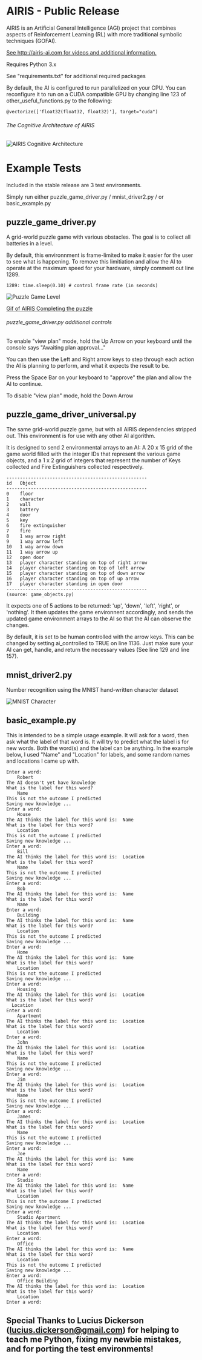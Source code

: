 # AIRIS - Public Release

AIRIS is an Artificial General Intelligence (AGI) project that combines aspects of Reinforcement Learning (RL) with more traditional symbolic techniques (GOFAI).

[See http://airis-ai.com for videos and additional information.](http://airis-ai.com)

Requires Python 3.x

See "requirements.txt" for additional required packages

By default, the AI is configured to run parallelized on your CPU. You can reconfigure it to run on a CUDA compatible GPU by changing line 123 of other_useful_functions.py to the following:

`@vectorize(['float32(float32, float32)'], target="cuda")`

###### The Cognitive Architecture of AIRIS 
![AIRIS Cognitive Architecture](https://airisai.files.wordpress.com/2019/01/airis-cognitive-architecture-3.png)

# Example Tests

Included in the stable release are 3 test environments.

Simply run either puzzle_game_driver.py / mnist_driver2.py / or basic_example.py

## puzzle_game_driver.py 
A grid-world puzzle game with various obstacles. The goal is to collect all batteries in a level.

By default, this environnment is frame-limited to make it easier for the user to see what is happening. To remove this limitiation and allow the AI to operate at the maximum speed for your hardware, simply comment out line 1289.

`1289: time.sleep(0.10) # control frame rate (in seconds)`

![Puzzle Game Level](https://airisai.files.wordpress.com/2019/01/puzzle-game-level.png)

[Gif of AIRIS Completing the puzzle](https://airisai.files.wordpress.com/2018/03/level.gif)

###### puzzle_game_driver.py additional controls

To enable "view plan" mode, hold the Up Arrow on your keyboard until the console says "Awaiting plan approval..."

You can then use the Left and Right arrow keys to step through each action the AI is planning to perform, and what it expects the result to be.

Press the Space Bar on your keyboard to "approve" the plan and allow the AI to continue.

To disable "view plan" mode, hold the Down Arrow

## puzzle_game_driver_universal.py
The same grid-world puzzle game, but with all AIRIS dependencies stripped out. This environment is for use with any other AI algorithm. 

It is designed to send 2 environmental arrays to an AI: A 20 x 15 grid of the game world filled with the integer IDs that represent the various game objects, and a 1 x 2 grid of integers that represent the number of Keys collected and Fire Extinguishers collected respectively.

    ----------------------------------------------------
    id   Object
    ----------------------------------------------------
    0    floor
    1    character
    2    wall
    3    battery
    4    door
    5    key
    6    fire extinguisher
    7    fire
    8    1 way arrow right
    9    1 way arrow left
    10   1 way arrow down
    11   1 way arrow up
    12   open door
    13   player character standing on top of right arrow
    14   player character standing on top of left arrow
    15   player character standing on top of down arrow
    16   player character standing on top of up arrow
    17   player character standing in open door
    ----------------------------------------------------
    (source: game_objects.py)

It expects one of 5 actions to be returned: 'up', 'down', 'left', 'right', or 'nothing'. It then updates the game environnent accordingly, and sends the updated game environment arrays to the AI so that the AI can observe the changes.

By default, it is set to be human controlled with the arrow keys. This can be changed by setting ai_controlled to TRUE on line 1136. Just make sure your AI can get, handle, and return the necessary values (See line 129 and line 157).

## mnist_driver2.py
Number recognition using the MNIST hand-written character dataset

![MNIST Character](https://airisai.files.wordpress.com/2018/03/sprite0_4.png)

## basic_example.py

This is intended to be a simple usage example. It will ask for a word, then ask what the label of that word is. It will try to predict what the label is for new words. Both the word(s) and the label can be anything. In the example below, I used "Name" and "Location" for labels, and some random names and locations I came up with.

```
Enter a word:
    Robert
The AI doesn't yet have knowledge
What is the label for this word?
    Name
This is not the outcome I predicted
Saving new knowledge ...
Enter a word:
    House
The AI thinks the label for this word is:  Name
What is the label for this word?
    Location
This is not the outcome I predicted
Saving new knowledge ...
Enter a word:
    Bill
The AI thinks the label for this word is:  Location
What is the label for this word?
    Name
This is not the outcome I predicted
Saving new knowledge ...
Enter a word:
    Bob
The AI thinks the label for this word is:  Name
What is the label for this word?
    Name
Enter a word:
    Building
The AI thinks the label for this word is:  Name
What is the label for this word?
    Location
This is not the outcome I predicted
Saving new knowledge ...
Enter a word:
    Home
The AI thinks the label for this word is:  Name
What is the label for this word?
    Location
This is not the outcome I predicted
Saving new knowledge ...
Enter a word:
    Housing
The AI thinks the label for this word is:  Location
What is the label for this word?
  Location
Enter a word:
    Apartment
The AI thinks the label for this word is:  Location
What is the label for this word?
    Location
Enter a word:
    John
The AI thinks the label for this word is:  Location
What is the label for this word?
    Name
This is not the outcome I predicted
Saving new knowledge ...
Enter a word:
    Jim
The AI thinks the label for this word is:  Location
What is the label for this word?
    Name
This is not the outcome I predicted
Saving new knowledge ...
Enter a word:
    James
The AI thinks the label for this word is:  Location
What is the label for this word?
    Name
This is not the outcome I predicted
Saving new knowledge ...
Enter a word:
    Joe
The AI thinks the label for this word is:  Name
What is the label for this word?
    Name
Enter a word:
    Studio
The AI thinks the label for this word is:  Name
What is the label for this word?
    Location
This is not the outcome I predicted
Saving new knowledge ...
Enter a word:
    Studio Apartment
The AI thinks the label for this word is:  Location
What is the label for this word?
    Location
Enter a word:
    Office
The AI thinks the label for this word is:  Name
What is the label for this word?
    Location
This is not the outcome I predicted
Saving new knowledge ...
Enter a word:
    Office Building
The AI thinks the label for this word is:  Location
What is the label for this word?
    Location
Enter a word:
```

## Special Thanks to Lucius Dickerson (lucius.dickerson@gmail.com) for helping to teach me Python, fixing my newbie mistakes, and for porting the test environments!
